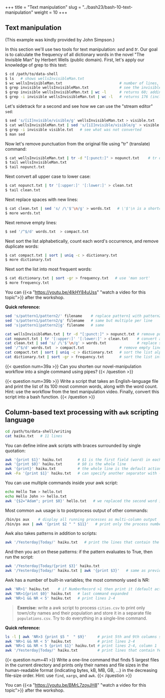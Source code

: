 +++
title = "Text manipulation"
slug = "../bash23/bash-10-text-manipulation"
weight = 10
+++

## Text manipulation
<!-- (DH part: the invisible man) -->

(This example was kindly provided by John Simpson.)

In this section we'll use two tools for text manipulation: *sed* and *tr*. Our goal is to calculate the
frequency of all dictionary words in the novel "The Invisible Man" by Herbert Wells (public
domain). First, let's apply our knowledge of grep to this text:

```sh
$ cd /path/to/data-shell
$ ls   # shows wellsInvisibleMan.txt
$ wc wellsInvisibleMan.txt                          # number of lines, words, characters
$ grep invisible wellsInvisibleMan.txt              # see the invisible man
$ grep invisible wellsInvisibleMan.txt | wc -l      # returns 60; adding -w gives the same count
$ grep -i invisible wellsInvisibleMan.txt | wc -l   # returns 176 (includes: invisible Invisible INVISIBLE)
```

Let's sidetrack for a second and see how we can use the "stream editor" `sed`:

```sh
$ sed 's/[iI]nvisible/visible/g' wellsInvisibleMan.txt > visible.txt   # make him visible
$ cat wellsInvisibleMan.txt | sed 's/[iI]nvisible/visible/g' > visible.txt   # this also works (standard input)
$ grep -i invisible visible.txt   # see what was not converted
$ man sed
```

Now let's remove punctuation from the original file using "tr" (translate) command:

```sh
$ cat wellsInvisibleMan.txt | tr -d "[:punct:]" > nopunct.txt    # tr only takes standard input
$ tail wellsInvisibleMan.txt
$ tail nopunct.txt
```

Next convert all upper case to lower case:

```sh
$ cat nopunct.txt | tr '[:upper:]' '[:lower:]' > clean.txt
$ tail clean.txt
```

Next replace spaces with new lines:

```sh
$ cat clean.txt | sed 's/ /\'$'\n/g' > words.txt   # \'$'\n is a shortcut for a new line
$ more words.txt
```

Next remove empty lines:

```sh
$ sed '/^$/d' words.txt  > compact.txt
```

Next sort the list alphabetically, count each word's occurrence, and remove duplicate words:

```sh
$ cat compact.txt | sort | uniq -c > dictionary.txt
$ more dictionary.txt
```

Next sort the list into most frequent words:

```sh
$ cat dictionary.txt | sort -gr > frequency.txt   # use 'man sort'
$ more frequency.txt
```

<!-- > **Exercise:** write a script 'countWords.sh' that takes a text file name as an argument, and returns -->
<!-- > the list of its 100 most common words, i.e. the script should be used as `./countWords.sh -->
<!-- > wellsInvisibleMan.txt`. The script should not leave any intermediate files. Or even better, write a -->
<!-- > function 'countWords()' taking a text file name as an argument. -->

<!-- 10-textManipulation.mkv -->
<!-- {{< yt 4IkHY84uUss 63 >}} -->
You can {{<a "https://youtu.be/4IkHY84uUss" "watch a video for this topic">}} after the workshop.

**Quick reference:**
```sh
sed 's/pattern1/pattern2/' filename    # replace pattern1 with pattern2, one per line
sed 's/pattern1/pattern2/g' filename   # same but multiple per line
sed 's|pattern1|pattern2|g' filename   # same

cat wellsInvisibleMan.txt | tr -d "[:punct:]" > nopunct.txt # remove punctuation; tr only takes standard input
cat nopunct.txt | tr '[:upper:]' '[:lower:]' > clean.txt    # convert all upper case to lower case
cat clean.txt | sed 's/ /\'$'\n/g' > words.txt              # replace spaces with new lines
sed '/^$/d' words.txt  > compact.txt                # remove empty lines
cat compact.txt | sort | uniq -c > dictionary.txt   # sort the list alphabetically, count each word's occurrence
cat dictionary.txt | sort -gr > frequency.txt       # sort the list into most frequent words
```



{{< question num=39a >}}
Can you shorten our novel-manipulation workflow into a single command using pipes?
{{< /question >}}

<!-- ```sh -->
<!-- cat wellsInvisibleMan.txt | tr -d "[:punct:]" | tr '[:upper:]' '[:lower:]' | \ -->
<!--   sed 's/ /\'$'\n/g' | sed '/^$/d' | sort | uniq -c | sort -gr > frequency.txt -->
<!-- ``` -->



{{< question num=39b >}}
Write a script that takes an English-language file and print the list of its 100 most common words, along with the word
count. Hint: use the workflow from the text manipulation video. Finally, convert this script into a bash function.
{{< /question >}}







## Column-based text processing with `awk` scripting language

```sh
cd /path/to/data-shell/writing
cat haiku.txt   # 11 lines
```

You can define inline awk scripts with braces surrounded by single quotation:

```sh
awk '{print $1}' haiku.txt       # $1 is the first field (word) in each line => processing columns
awk '{print $0}' haiku.txt       # $0 is the whole line
awk '{print}' haiku.txt          # the whole line is the default action
awk -Fa '{print $1}' haiku.txt   # can specify another separator with -F ("a" in this case)
```

You can use multiple commands inside your awk script:

```sh
echo Hello Tom > hello.txt
echo Hello John >> hello.txt
awk '{$2="Adam"; print $0}' hello.txt   # we replaced the second word in each line with "Adam"
```

Most common `awk` usage is to postprocess output of other commands:

```sh
/bin/ps aux    # display all running processes as multi-column output
/bin/ps aux | awk '{print $2 " " $11}'   # print only the process number and the command
```

Awk also takes patterns in addition to scripts:

```sh
awk '/Yesterday|Today/' haiku.txt   # print the lines that contain the words Yesterday or Today
```

And then you act on these patterns: if the pattern evaluates to True, then run the script:

```sh
awk '/Yesterday|Today/{print $3}' haiku.txt
awk '/Yesterday|Today/' haiku.txt | awk '{print $3}'   # same as previous line
```

Awk has a number of built-in variables; the most commonly used is NR:

```sh
awk 'NR>1' haiku.txt    # if NumberRecord >1 then print it (default action), i.e. skip the first line
awk 'NR>1{print $0}' haiku.txt   # last command expanded
awk 'NR>1 && NR < 5' haiku.txt   # print lines 2-4
```

> **Exercise:** write a awk script to process `cities.csv` to print only town/city names and their
> population and store it in a separate file `populations.csv`. Try to do everything in a single-line
> command.

**Quick reference:**
```sh
ls -l | awk 'NR>3 {print $5 "  " $9}'     # print 5th and 9th columns starting with line 4
awk 'NR>1 && NR < 5' haiku.txt            # print lines 2-4
awk 'NR>1 && NR < 5 {print $1}' haiku.txt # print lines 2-4, column 1
awk '/Yesterday|Today/' haiku.txt         # print lines that contain Yesterday or Today
```

{{< question num=41 >}}
Write a one-line command that finds 5 largest files in the current directory and prints only their names and file sizes
in the human-readable format (indicating bytes, kB, MB, GB, ...) in the decreasing file-size order. Hint: use `find`,
`xargs`, and `awk`.
{{< /question >}}




<!-- 10-awk.mkv -->
<!-- {{< yt BMrL7zoyJH8 63 >}} -->
You can {{<a "https://youtu.be/BMrL7zoyJH8" "watch a video for this topic">}} after the workshop.
